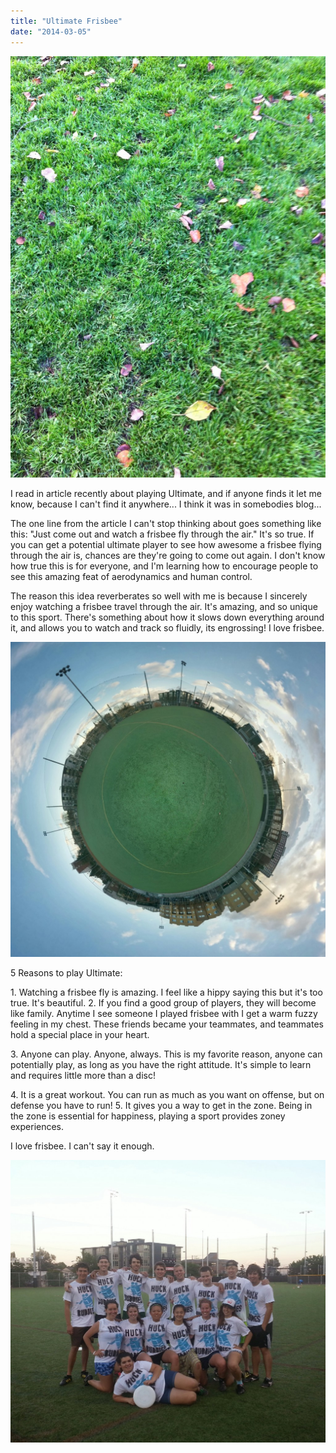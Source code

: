 ```yaml
---
title: "Ultimate Frisbee"
date: "2014-03-05"
---
```


[![IMG_0055](images/IMG_0055-765x1024.jpg)](http://timmyreilly.com/wp-content/uploads/2014/03/IMG_0055.jpg)

I read in article recently about playing Ultimate, and if anyone finds it let me know, because I can't find it anywhere... I think it was in somebodies blog...

The one line from the article I can't stop thinking about goes something like this: "Just come out and watch a frisbee fly through the air." It's so true. If you can get a potential ultimate player to see how awesome a frisbee flying through the air is, chances are they're going to come out again. I don't know how true this is for everyone, and I'm learning how to encourage people to see this amazing feat of aerodynamics and human control.

The reason this idea reverberates so well with me is because I sincerely enjoy watching a frisbee travel through the air. It's amazing, and so unique to this sport. There's something about how it slows down everything around it, and allows you to watch and track so fluidly, its engrossing! I love frisbee.

[![TINYPLANET_PANO_20131108_153532](images/TINYPLANET_PANO_20131108_153532-1024x1024.jpg)](http://timmyreilly.com/wp-content/uploads/2014/03/TINYPLANET_PANO_20131108_153532.jpg)

5 Reasons to play Ultimate:

1\. Watching a frisbee fly is amazing. I feel like a hippy saying this but it's too true. It's beautiful. 2. If you find a good group of players, they will become like family. Anytime I see someone I played frisbee with I get a warm fuzzy feeling in my chest. These friends became your teammates, and teammates hold a special place in your heart.

3\. Anyone can play. Anyone, always. This is my favorite reason, anyone can potentially play, as long as you have the right attitude. It's simple to learn and requires little more than a disc!

4\. It is a great workout. You can run as much as you want on offense, but on defense you have to run! 5. It gives you a way to get in the zone. Being in the zone is essential for happiness, playing a sport provides zoney experiences.

I love frisbee. I can't say it enough.

[![IMG_20130603_204313](images/IMG_20130603_204313-1024x919.jpg)](http://timmyreilly.com/wp-content/uploads/2014/03/IMG_20130603_204313.jpg)
